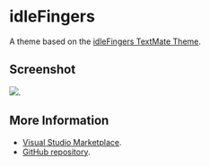 # idleFingers

A theme based on the [idleFingers TextMate Theme](http://colorsublime.com/theme/idleFingers).


## Screenshot
![](https://raw.githubusercontent.com/gerane/VSCodeThemes/master/gerane.Theme-idleFingers/screenshot.png).


## More Information
* [Visual Studio Marketplace](https://marketplace.visualstudio.com/items/gerane.Theme-idleFingers).
* [GitHub repository](https://github.com/gerane/VSCodeThemes).

